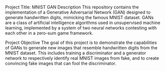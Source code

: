 Project Title: MNIST GAN
Description
This repository contains the implementation of a Generative Adversarial Network (GAN) designed to generate handwritten digits, mimicking the famous MNIST dataset. GANs are a class of artificial intelligence algorithms used in unsupervised machine learning, implemented by a system of two neural networks contesting with each other in a zero-sum game framework.

Project Objective
The goal of this project is to demonstrate the capabilities of GANs to generate new images that resemble handwritten digits from the MNIST dataset. This includes training a discriminator and a generator network to respectively identify real MNIST images from fake, and to create convincing fake images that can fool the discriminator.
